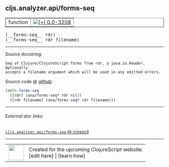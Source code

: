 ## cljs.analyzer.api/forms-seq



 <table border="1">
<tr>
<td>function</td>
<td><a href="https://github.com/cljsinfo/cljs-api-docs/tree/0.0-3208"><img valign="middle" alt="[+] 0.0-3208" title="Added in 0.0-3208" src="https://img.shields.io/badge/+-0.0--3208-lightgrey.svg"></a> </td>
</tr>
</table>


 <samp>
(__forms-seq__ rdr)<br>
</samp>
 <samp>
(__forms-seq__ rdr filename)<br>
</samp>

---





Source docstring:

```
Seq of Clojure/ClojureScript forms from rdr, a java.io.Reader. Optionally
accepts a filename argument which will be used in any emitted errors.
```


Source code @ [github](https://github.com/clojure/clojurescript/blob/r3263/src/main/clojure/cljs/analyzer/api.clj#L34-L38):

```clj
(defn forms-seq
  ([rdr] (ana/forms-seq* rdr nil))
  ([rdr filename] (ana/forms-seq* rdr filename)))
```

<!--
Repo - tag - source tree - lines:

 <pre>
clojurescript @ r3263
└── src
    └── main
        └── clojure
            └── cljs
                └── analyzer
                    └── <ins>[api.clj:34-38](https://github.com/clojure/clojurescript/blob/r3263/src/main/clojure/cljs/analyzer/api.clj#L34-L38)</ins>
</pre>

-->

---



###### External doc links:

[`cljs.analyzer.api/forms-seq` @ crossclj](http://crossclj.info/fun/cljs.analyzer.api/forms-seq.html)<br>

---

 <table>
<tr><td>
<img valign="middle" align="right" width="48px" src="http://i.imgur.com/Hi20huC.png">
</td><td>
Created for the upcoming ClojureScript website.<br>
[edit here] | [learn how]
</td></tr></table>

[edit here]:https://github.com/cljsinfo/cljs-api-docs/blob/master/cljsdoc/cljs.analyzer.api_forms-seq.cljsdoc
[learn how]:https://github.com/cljsinfo/cljs-api-docs/wiki/cljsdoc-files

<!--

This information was too distracting to show to readers, but I'll leave it
commented here since it is helpful to:

- pretty-print the data used to generate this document
- and show how to retrieve that data



The API data for this symbol:

```clj
{:ns "cljs.analyzer.api",
 :name "forms-seq",
 :signature ["[rdr]" "[rdr filename]"],
 :history [["+" "0.0-3208"]],
 :type "function",
 :full-name-encode "cljs.analyzer.api_forms-seq",
 :source {:code "(defn forms-seq\n  ([rdr] (ana/forms-seq* rdr nil))\n  ([rdr filename] (ana/forms-seq* rdr filename)))",
          :title "Source code",
          :repo "clojurescript",
          :tag "r3263",
          :filename "src/main/clojure/cljs/analyzer/api.clj",
          :lines [34 38]},
 :full-name "cljs.analyzer.api/forms-seq",
 :docstring "Seq of Clojure/ClojureScript forms from rdr, a java.io.Reader. Optionally\naccepts a filename argument which will be used in any emitted errors."}

```

Retrieve the API data for this symbol:

```clj
;; from Clojure REPL
(require '[clojure.edn :as edn])
(-> (slurp "https://raw.githubusercontent.com/cljsinfo/cljs-api-docs/catalog/cljs-api.edn")
    (edn/read-string)
    (get-in [:symbols "cljs.analyzer.api/forms-seq"]))
```

-->
